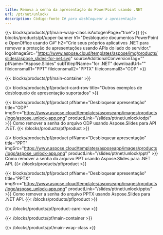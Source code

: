```yaml
---
title: Remova a senha da apresentação do PowerPoint usando .NET
url: /pt/net/unlock/
description: Código-fonte C# para desbloquear a apresentação
---
```


{{< blocks/products/pf/main-wrap-class isAutogenPage="true">}}
{{< blocks/products/pf/upper-banner h1="Desbloqueie documentos PowerPoint e OpenOffice usando C#" h2="Crie seus próprios aplicativos .NET para remover a proteção de apresentações usando APIs do lado do servidor." logoImageSrc="https://www.aspose.cloud/templates/aspose/img/products/slides/aspose_slides-for-net.svg" sourceAdditionalConversionTag="" pfName="Aspose.Slides" subTitlepfName="for .NET" downloadUrl="" fileiconsmall1="PPT" fileiconsmall2="PPTX" fileiconsmall3="ODP" >}}

{{< blocks/products/pf/main-container >}}

{{< blocks/products/pf/product-card-row title="Outros exemplos de desbloqueio de apresentação suportados" >}}

{{< blocks/products/pf/product pfName="Desbloquear apresentação" title="ODP" imgSrc="https://www.aspose.cloud/templates/asposeapp/images/products/logo/aspose_unlock-app.png" productLink="/slides/pt/net/unlock/odp/" >}}
Como remover a senha do arquivo ODP usando Aspose.Slides para API .NET.
{{< /blocks/products/pf/product >}}

{{< blocks/products/pf/product pfName="Desbloquear apresentação" title="PPT" imgSrc="https://www.aspose.cloud/templates/asposeapp/images/products/logo/aspose_unlock-app.png" productLink="/slides/pt/net/unlock/ppt/" >}}
Como remover a senha do arquivo PPT usando Aspose.Slides para .NET API.
{{< /blocks/products/pf/product >}}

{{< blocks/products/pf/product pfName="Desbloquear apresentação" title="PPTX" imgSrc="https://www.aspose.cloud/templates/asposeapp/images/products/logo/aspose_unlock-app.png" productLink="/slides/pt/net/unlock/pptx/" >}}
Como remover a senha do arquivo PPTX usando Aspose.Slides para .NET API.
{{< /blocks/products/pf/product >}}



{{< /blocks/products/pf/product-card-row >}}

{{< /blocks/products/pf/main-container >}}
    
{{< /blocks/products/pf/main-wrap-class >}}